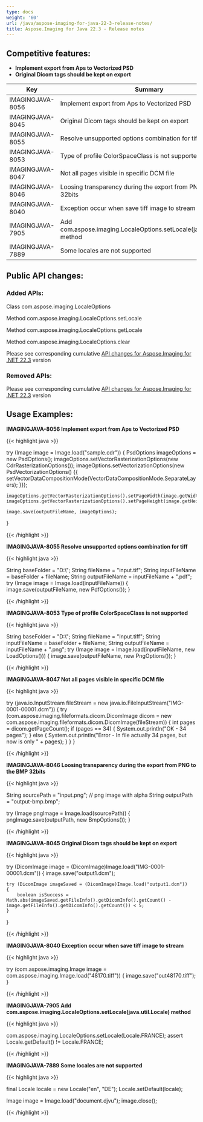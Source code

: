 ```yaml
---
type: docs
weight: '60'
url: /java/aspose-imaging-for-java-22-3-release-notes/
title: Aspose.Imaging for Java 22.3 - Release notes
---
```


## Competitive features:

- **Implement export from Aps to Vectorized PSD**
- **Original Dicom tags should be kept on export**

| **Key**         | **Summary**                                                                                                                                                              | **Category** |
|-----------------|--------------------------------------------------------------------------------------------------------------------------------------------------------------------------|--------------|
| IMAGINGJAVA-8056 | Implement export from Aps to Vectorized PSD                                                                                                                                  | Feature      |
| IMAGINGJAVA-8045 | Original Dicom tags should be kept on export                                                                                                                                  | Feature      |
| IMAGINGJAVA-8055 | Resolve unsupported options combination for tiff                                                                                                                                  | Enhancement      |
| IMAGINGJAVA-8053 | Type of profile ColorSpaceClass is not supported                                                                                                                                  | Enhancement      |
| IMAGINGJAVA-8047 | Not all pages visible in specific DCM file                                                                                                                                  | Enhancement      |
| IMAGINGJAVA-8046 | Loosing transparency during the export from PNG to the BMP 32bits                                                                                                                                  | Enhancement      |
| IMAGINGJAVA-8040 | Exception occur when save tiff image to stream                                                                                                                                  | Enhancement      |
| IMAGINGJAVA-7905 | Add com.aspose.imaging.LocaleOptions.setLocale(java.util.Locale) method                                                                                                                                  | Enhancement      |
| IMAGINGJAVA-7889 | Some locales are not supported                                                                                                                                  | Enhancement      |

## Public API changes:

### Added APIs:
Class com.aspose.imaging.LocaleOptions

Method com.aspose.imaging.LocaleOptions.setLocale

Method com.aspose.imaging.LocaleOptions.getLocale

Method com.aspose.imaging.LocaleOptions.clear


Please see corresponding cumulative [API changes for Aspose.Imaging for .NET 22.3](https://docs.aspose.com/imaging/net/aspose-imaging-for-net-22-3-release-notes/) version

### Removed APIs:

Please see corresponding cumulative [API changes for Aspose.Imaging for .NET 22.3](https://docs.aspose.com/imaging/net/aspose-imaging-for-net-22-3-release-notes/) version

## Usage Examples:

**IMAGINGJAVA-8056 Implement export from Aps to Vectorized PSD**

{{< highlight java >}}

try (Image image = Image.load("sample.cdr"))
{
    PsdOptions imageOptions = new PsdOptions();
	imageOptions.setVectorRasterizationOptions(new CdrRasterizationOptions());
	imageOptions.setVectorizationOptions(new PsdVectorizationOptions()
		{{
			setVectorDataCompositionMode(VectorDataCompositionMode.SeparateLayers);
		}});
		
    imageOptions.getVectorRasterizationOptions().setPageWidth(image.getWidth());
    imageOptions.getVectorRasterizationOptions().setPageHeight(image.getHeight());

    image.save(outputFileName, imageOptions);
}

{{< /highlight >}}

**IMAGINGJAVA-8055 Resolve unsupported options combination for tiff**

{{< highlight java >}}

String baseFolder = "D:\\";
String fileName = "input.tif";
String inputFileName = baseFolder + fileName;
String outputFileName = inputFileName + ".pdf";
try (Image image = Image.load(inputFileName))
{
    image.save(outputFileName, new PdfOptions());
}

{{< /highlight >}}

**IMAGINGJAVA-8053 Type of profile ColorSpaceClass is not supported**

{{< highlight java >}}

String baseFolder = "D:\\";
String fileName = "Input.tiff";
String inputFileName = baseFolder + fileName;
String outputFileName = inputFileName + ".png";
try (Image image = Image.load(inputFileName, new LoadOptions()))
{
    image.save(outputFileName, new PngOptions());
}

{{< /highlight >}}

**IMAGINGJAVA-8047 Not all pages visible in specific DCM file**

{{< highlight java >}}

try (java.io.InputStream fileStream = new java.io.FileInputStream("IMG-0001-00001.dcm"))
{
	try (com.aspose.imaging.fileformats.dicom.DicomImage dicom = new com.aspose.imaging.fileformats.dicom.DicomImage(fileStream))
	{
		int pages = dicom.getPageCount();
		if (pages == 34)
		{
			System.out.println("OK - 34 pages");
		}
		else
		{
			System.out.println("Error - In file actually 34 pages, but now is only " + pages);
		}
	}
}

{{< /highlight >}}

**IMAGINGJAVA-8046 Loosing transparency during the export from PNG to the BMP 32bits**

{{< highlight java >}}

String sourcePath = "input.png"; // png image with alpha
String outputPath = "output-bmp.bmp";

try (Image pngImage = Image.load(sourcePath))
{
	pngImage.save(outputPath, new BmpOptions());
}

{{< /highlight >}}

**IMAGINGJAVA-8045 Original Dicom tags should be kept on export**

{{< highlight java >}}

try (DicomImage image = (DicomImage)Image.load("IMG-0001-00001.dcm"))
{
    image.save("output1.dcm");

    try (DicomImage imageSaved = (DicomImage)Image.load("output1.dcm"))
    {
        boolean isSuccess = Math.abs(imageSaved.getFileInfo().getDicomInfo().getCount() - image.getFileInfo().getDicomInfo().getCount()) < 5;
    }
}

{{< /highlight >}}

**IMAGINGJAVA-8040 Exception occur when save tiff image to stream**

{{< highlight java >}}

try (com.aspose.imaging.Image image = com.aspose.imaging.Image.load("48170.tiff"))
{
	image.save("out48170.tiff");
}

{{< /highlight >}}

**IMAGINGJAVA-7905 Add com.aspose.imaging.LocaleOptions.setLocale(java.util.Locale) method**

{{< highlight java >}}

com.aspose.imaging.LocaleOptions.setLocale(Locale.FRANCE);
assert Locale.getDefault() != Locale.FRANCE;

{{< /highlight >}}

**IMAGINGJAVA-7889 Some locales are not supported**

{{< highlight java >}}

final Locale locale = new Locale("en", "DE");
Locale.setDefault(locale);

Image image = Image.load("document.djvu");
image.close();

{{< /highlight >}}

